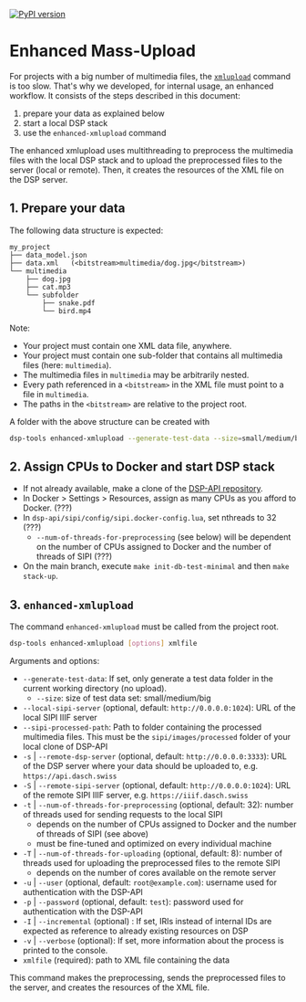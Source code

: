 [![PyPI version](https://badge.fury.io/py/dsp-tools.svg)](https://badge.fury.io/py/dsp-tools)

# Enhanced Mass-Upload

For projects with a big number of multimedia files, 
the [`xmlupload`](../cli-commands.md#xmlupload) command is too slow.
That's why we developed, for internal usage, an enhanced workflow. 
It consists of the steps described in this document:

1. prepare your data as explained below
2. start a local DSP stack
3. use the `enhanced-xmlupload` command 

The enhanced xmlupload uses multithreading 
to preprocess the multimedia files with the local DSP stack 
and to upload the preprocessed files to the server (local or remote).
Then, it creates the resources of the XML file on the DSP server.



## 1. Prepare your data

The following data structure is expected:

```text
my_project
├── data_model.json
├── data.xml   (<bitstream>multimedia/dog.jpg</bitstream>)
└── multimedia
    ├── dog.jpg
    ├── cat.mp3
    └── subfolder
        ├── snake.pdf
        └── bird.mp4
```

Note:

- Your project must contain one XML data file, anywhere.
- Your project must contain one sub-folder that contains all multimedia files (here: `multimedia`).
- The multimedia files in `multimedia` may be arbitrarily nested.
- Every path referenced in a `<bitstream>` in the XML file must point to a file in `multimedia`.
- The paths in the `<bitstream>` are relative to the project root.

A folder with the above structure can be created with

```bash
dsp-tools enhanced-xmlupload --generate-test-data --size=small/medium/big data.xml
```


## 2. Assign CPUs to Docker and start DSP stack

- If not already available, make a clone of the [DSP-API repository](https://github.com/dasch-swiss/dsp-api).
- In Docker > Settings > Resources, assign as many CPUs as you afford to Docker. (???)
- In `dsp-api/sipi/config/sipi.docker-config.lua`, set nthreads to 32 (???)
  - `--num-of-threads-for-preprocessing` (see below) will be dependent on the number of CPUs assigned to Docker and the number of threads of SIPI (???)
- On the main branch, execute `make init-db-test-minimal` and then `make stack-up`.


## 3. `enhanced-xmlupload`

The command `enhanced-xmlupload` must be called from the project root.

```bash
dsp-tools enhanced-xmlupload [options] xmlfile
```

Arguments and options:

- `--generate-test-data`: If set, only generate a test data folder in the current working directory (no upload).
  - `--size`: size of test data set: small/medium/big
- `--local-sipi-server` (optional, default: `http://0.0.0.0:1024`): URL of the local SIPI IIIF server
- `--sipi-processed-path`: Path to folder containing the processed multimedia files. This must be the `sipi/images/processed` folder of your local clone of DSP-API
- `-s` | `--remote-dsp-server` (optional, default: `http://0.0.0.0:3333`): URL of the DSP server where your data should be uploaded to, e.g. `https://api.dasch.swiss`
- `-S` | `--remote-sipi-server` (optional, default: `http://0.0.0.0:1024`): URL of the remote SIPI IIIF server, e.g. `https://iiif.dasch.swiss`
- `-t` | `--num-of-threads-for-preprocessing` (optional, default: 32): number of threads used for sending requests to the local SIPI 
  - depends on the number of CPUs assigned to Docker and the number of threads of SIPI (see above)
  - must be fine-tuned and optimized on every individual machine
- `-T` | `--num-of-threads-for-uploading` (optional, default: 8): number of threads used for uploading the preprocessed files to the remote SIPI
  - depends on the number of cores available on the remote server
- `-u` | `--user` (optional, default: `root@example.com`): username used for authentication with the DSP-API
- `-p` | `--password` (optional, default: `test`): password used for authentication with the DSP-API
- `-I` | `--incremental` (optional) : If set, IRIs instead of internal IDs are expected as reference to already existing resources on DSP
- `-v` | `--verbose` (optional): If set, more information about the process is printed to the console.
- `xmlfile` (required): path to XML file containing the data

This command makes the preprocessing, sends the preprocessed files to the server, and creates the resources of the XML file.
